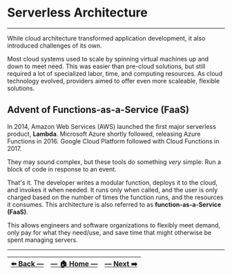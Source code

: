 # Serverless Architecture
---

While cloud architecture transformed application development, it also introduced challenges of its own.

Most cloud systems used to scale by spinning virtual machines up and down to meet need. This was easier than pre-cloud solutions, but still required a lot of specialized labor, time, and computing resources. As cloud technology evolved, providers aimed to offer even more scaleable, flexible solutions.

## Advent of Functions-as-a-Service (FaaS)

In 2014, Amazon Web Services (AWS) launched the first major serverless product, **Lambda**. Microsoft Azure shortly followed, releasing Azure Functions in 2016. Google Cloud Platform followed with Cloud Functions in 2017.

They may sound complex, but these tools do something _very_ simple: Run a block of code in response to an event.

That's it. The developer writes a modular function, deploys it to the cloud, and invokes it when needed. It runs only when called, and the user is only charged based on the number of times the function runs, and the resources it consumes. This architecture is also referred to as **function-as-a-Service (FaaS)**.

This allows engineers and software organizations to flexibly meet demand, only pay for what they need/use, and save time that might otherwise be spent managing servers.

---

| [⬅️  Back —]() | [— 🏠 Home —](https://github.com/courtneyphillips/project-canis-educere) | [— Next  ➡️]() |
| --- | --- | --- |
